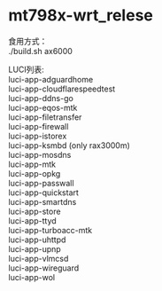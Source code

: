 # mt798x-wrt_relese

食用方式：  
./build.sh ax6000  

LUCI列表:  
luci-app-adguardhome  
luci-app-cloudflarespeedtest  
luci-app-ddns-go  
luci-app-eqos-mtk  
luci-app-filetransfer  
luci-app-firewall  
luci-app-istorex  
luci-app-ksmbd (only rax3000m)  
luci-app-mosdns  
luci-app-mtk  
luci-app-opkg  
luci-app-passwall  
luci-app-quickstart  
luci-app-smartdns  
luci-app-store  
luci-app-ttyd  
luci-app-turboacc-mtk  
luci-app-uhttpd  
luci-app-upnp  
luci-app-vlmcsd  
luci-app-wireguard  
luci-app-wol  
